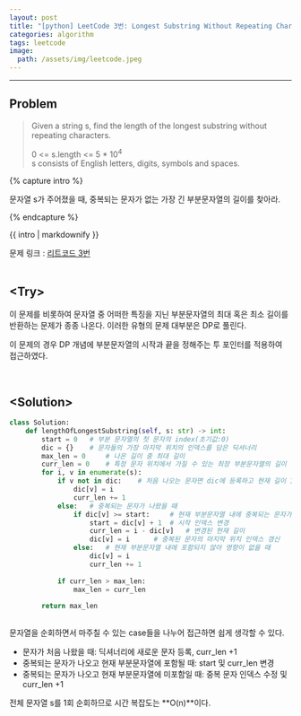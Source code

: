 ```yaml
---
layout: post
title: "[python] LeetCode 3번: Longest Substring Without Repeating Characters(medium)"
categories: algorithm
tags: leetcode
image:
  path: /assets/img/leetcode.jpeg
---
```


---

## Problem  
>Given a string s, find the length of the longest substring without repeating characters.
>
>0 <= s.length <= 5 * 10<sup>4</sup>  
>s consists of English letters, digits, symbols and spaces.  

{% capture intro %}

문자열 s가 주어졌을 때, 중복되는 문자가 없는 가장 긴 부분문자열의 길이를 찾아라.

{% endcapture %}

<div class="notice">{{ intro | markdownify }}</div>

문제 링크 : [리트코드 3번](https://leetcode.com/problems/longest-substring-without-repeating-characters/)  
<br/>

## <Try\>  
이 문제를 비롯하여 문자열 중 어떠한 특징을 지닌 부분문자열의 최대 혹은 최소 길이를 반환하는 문제가 종종 나온다. 이러한 유형의 문제 대부분은 DP로 풀린다.  

이 문제의 경우 DP 개념에 부분문자열의 시작과 끝을 정해주는 투 포인터를 적용하여 접근하였다. 

  
<br/>


## <Solution\>  


```python
class Solution:
    def lengthOfLongestSubstring(self, s: str) -> int:
        start = 0   # 부분 문자열의 첫 문자의 index(초기값:0)
        dic = {}    # 문자들의 가장 마지막 위치의 인덱스를 담은 딕셔너리
        max_len = 0     # 나온 길이 중 최대 길이
        curr_len = 0    # 특정 문자 위치에서 가질 수 있는 최장 부분문자열의 길이
        for i, v in enumerate(s):
            if v not in dic:    # 처음 나오는 문자면 dic에 등록하고 현재 길이 1 증가
                dic[v] = i
                curr_len += 1
            else:   # 중복되는 문자가 나왔을 때
                if dic[v] >= start:     # 현재 부분문자열 내에 중복되는 문자가 포함
                    start = dic[v] + 1  # 시작 인덱스 변경
                    curr_len = i - dic[v]   # 변경된 현재 길이
                    dic[v] = i      # 중복된 문자의 마지막 위치 인덱스 갱신
                else:   # 현재 부분문자열 내에 포함되지 않아 영향이 없을 때
                    dic[v] = i
                    curr_len += 1
            
            if curr_len > max_len:
                max_len = curr_len
        
        return max_len
                
```
문자열을 순회하면서 마주칠 수 있는 case들을 나누어 접근하면 쉽게 생각할 수 있다.

- 문자가 처음 나왔을 때: 딕셔너리에 새로운 문자 등록, curr_len +1
- 중복되는 문자가 나오고 현재 부분문자열에 포함될 때: start 및  curr_len 변경
- 중복되는 문자가 나오고 현재 부분문자열에 미포함일 때: 중복 문자 인덱스 수정 및 curr_len +1

전체 문자열 s를 1회 순회하므로 시간 복잡도는 **O(n)**이다.
